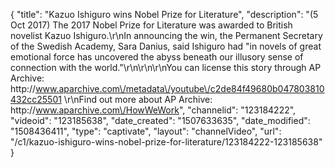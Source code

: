 {
    "title": "Kazuo Ishiguro wins Nobel Prize for Literature",
    "description": "(5 Oct 2017) The 2017 Nobel Prize for Literature was awarded to British novelist Kazuo Ishiguro.\r\nIn announcing the win, the Permanent Secretary of the Swedish Academy, Sara Danius, said Ishiguro had \"in novels of great emotional force has uncovered the abyss beneath our illusory sense of connection with the world.\"\r\n\r\n\r\nYou can license this story through AP Archive: http:\/\/www.aparchive.com\/metadata\/youtube\/c2de84f49680b047803810432cc25501 \r\nFind out more about AP Archive: http:\/\/www.aparchive.com\/HowWeWork",
    "channelid": "123184222",
    "videoid": "123185638",
    "date_created": "1507633635",
    "date_modified": "1508436411",
    "type": "captivate",
    "layout": "channelVideo",
    "url": "\/c1\/kazuo-ishiguro-wins-nobel-prize-for-literature\/123184222-123185638"
}